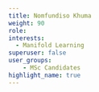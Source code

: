 ```yaml
---
title: Nomfundiso Khuma
weight: 90
role:
interests:
  - Manifold Learning
superuser: false
user_groups:
    - MSc Candidates 
highlight_name: true
---
```


